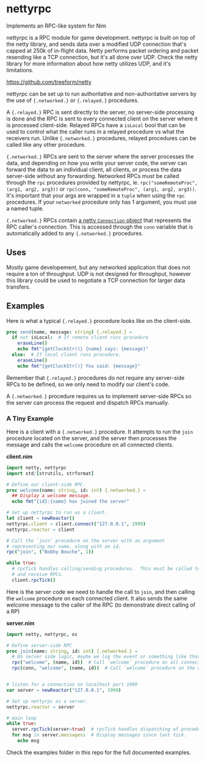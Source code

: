 # nettyrpc
 Implements an RPC-like system for Nim

nettyrpc is a RPC module for game development.  nettyrpc is built on top of the netty library, and sends data over a modified UDP connection that's capped at 250k of in-flight data.  Netty performs packet ordering and packet resending like a TCP connection, but it's all done over UDP.  Check the netty library for more information about how netty utilizes UDP, and it's limitations.

https://github.com/treeform/netty

nettyrpc can be set up to run authoritative and non-authoritative servers by the use of `{.networked.}` or `{.relayed.}` procedures. 

A `{.relayed.}` RPC is sent directly to the server, no server-side processing is done and the RPC is sent to every connected client on the server where it is processed client-side.  Relayed RPCs have a `isLocal` bool that can be used to control what the caller runs in a relayed procedure vs what the receivers run.  Unlike `{.networked.}` procedures, relayed procedures can be called like any other procedure.

`{.networked.}` RPCs are sent to the server where the server processes the data, and depending on how you write your server code, the server can forward the data to an individual client, all clients, or process the data server-side without any forwarding.  Networked RPCs must be called through the `rpc` procedures provided by nettyrpc, ie. `rpc("someRemoteProc", (arg1, arg2, arg3))` or `rpc(conn, "someRemoteProc", (arg1, arg2, arg3))`.  It's important that your args are wrapped in a `tuple` when using the `rpc` procedures.  If your `networked` procedure only has 1 argument, you must use a named tuple.

`{.networked.}` RPCs contain [a netty `Connection` object](https://github.com/treeform/netty/blob/master/src/netty.nim#L52) that represents the RPC caller's connection.  This is accessed through the `conn` variable that is automatically added to any `{.networked.}` procedures.

## Uses

Mostly game developement, but any networked application that does not require a ton of throughput.  UDP is not designed for throughput, however this library could be used to negotiate a TCP connection for larger data transfers.

## Examples

Here is what a typical `{.relayed.}` procedure looks like on the client-side.

```nim
proc send(name, message: string) {.relayed.} =
  if not isLocal:  # If remote client runs procedure
    eraseLine()
    echo fmt"{getClockStr()} {name} says: {message}"
  else:  # If local client runs procedure.
    eraseLine()
    echo fmt"{getClockStr()} You said: {message}"
```

Remember that `{.relayed.}` procedures do not require any server-side RPCs to be defined, so we only need to modify our client's code.

A `{.networked.}` procedure requires us to implement server-side RPCs so the server can process the request and dispatch RPCs manually.

### A Tiny Example

Here is a client with a `{.networked.}` procedure.  It attempts to run the `join` procedure located on the server, and the server then processes the message and calls the `welcome` procedure on all connected clients.

__client.nim__

```nim
import netty, nettyrpc
import std/[strutils, strformat]

# Define our client-side RPC.
proc welcome(name: string, id: int) {.networked.} =
  ## Display a welcome message.
  echo fmt"{id}:{name} has joined the server"

# Set up nettyrpc to run as a client.
let client = newReactor()
nettyrpc.client = client.connect("127.0.0.1", 1999)
nettyrpc.reactor = client

# Call the `join` procedure on the server with an argument 
# representing our name, along with an id.
rpc("join", ("Bobby Bouche", 1))

while true:
  # rpcTick handles calling/sending procedures.  This must be called to send
  # and receive RPCs.
  client.rpcTick()  
```

Here is the server code we need to handle the call to `join`, and then calling the `welcome` procedure on each connected client.  It also sends the same welcome message to the caller of the RPC (to demonstrate direct calling of a RP)

__server.nim__

```nim
import netty, nettyrpc, os

# Define server-side RPC
proc join(name: string, id: int) {.networked.} =
  # Do server side logic, maybe we log the event or something like that.
  rpc("welcome", (name, id))  # Call `welcome` procedure on all connected clients.
  rpc(conn, "welcome", (name, id))  # Call `welcome` procedure on the client that called `join`.


# listen for a connection on localhost port 1999
var server = newReactor("127.0.0.1", 1999)

# Set up nettyrpc as a server.
nettyrpc.reactor = server

# main loop
while true:
  server.rpcTick(server=true)  # rpcTick handles dispatching of procedures. Must be called.
  for msg in server.messages:  # Display messages since last tick.
    echo msg
```

Check the examples folder in this repo for the full documented examples.
